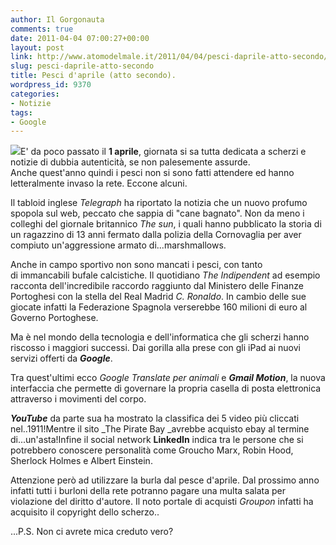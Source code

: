 ```yaml
---
author: Il Gorgonauta
comments: true
date: 2011-04-04 07:00:27+00:00
layout: post
link: http://www.atomodelmale.it/2011/04/04/pesci-daprile-atto-secondo/
slug: pesci-daprile-atto-secondo
title: Pesci d'aprile (atto secondo).
wordpress_id: 9370
categories:
- Notizie
tags:
- Google
---
```


[![](http://www.atomodelmale.it/wp-content/uploads/2011/04/gmail-motion-300x152.png)](http://www.atomodelmale.it/wp-content/uploads/2011/04/gmail-motion.png)E' da poco passato il **1 aprile**, giornata si sa tutta dedicata a scherzi e notizie di dubbia autenticità, se non palesemente assurde. Anche quest'anno quindi i pesci non si sono fatti attendere ed hanno letteralmente invaso la rete. Eccone alcuni.

Il tabloid inglese _Telegraph_ ha riportato la notizia che un nuovo profumo spopola sul web, peccato che sappia di "cane bagnato". Non da meno i colleghi del giornale britannico _The sun_, i quali hanno pubblicato la storia di un ragazzino di 13 anni fermato dalla polizia della Cornovaglia per aver compiuto un'aggressione armato di...marshmallows.

Anche in campo sportivo non sono mancati i pesci, con tanto di immancabili bufale calcistiche. Il quotidiano _The Indipendent_ ad esempio racconta dell'incredibile raccordo raggiunto dal Ministero delle Finanze Portoghesi con la stella del Real Madrid _C. Ronaldo_. In cambio delle sue giocate infatti la Federazione Spagnola verserebbe 160 milioni di euro al Governo Portoghese.

Ma è nel mondo della tecnologia e dell'informatica che gli scherzi hanno riscosso i maggiori successi. Dai gorilla alla prese con gli iPad ai nuovi servizi offerti da _**Google**_.



Tra quest'ultimi ecco _Google Translate per animali_ e _**Gmail Motion**_, la nuova interfaccia che permette di governare la propria casella di posta elettronica attraverso i movimenti del corpo.

_**YouTube**_ da parte sua ha mostrato la classifica dei 5 video più cliccati nel..1911!Mentre il sito _The Pirate Bay _avrebbe acquisto ebay al termine di...un'asta!Infine il social network **LinkedIn** indica tra le persone che si potrebbero conoscere personalità come Groucho Marx, Robin Hood, Sherlock Holmes e Albert Einstein.

Attenzione però ad utilizzare la burla dal pesce d'aprile. Dal prossimo anno infatti tutti i burloni della rete potranno pagare una multa salata per violazione del diritto d'autore. Il noto portale di acquisti _Groupon_ infatti ha acquisito il copyright dello scherzo..

...P.S. Non ci avrete mica creduto vero?
